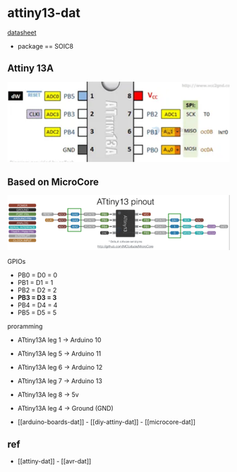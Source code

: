 
# attiny13-dat

[datasheet ](https://ww1.microchip.com/downloads/en/DeviceDoc/ATtiny13A-Data-Sheet-DS40002307A.pdf)

- package == SOIC8 

## Attiny 13A 

![](2023-12-13-16-08-55.png)



## Based on MicroCore 

![](2025-06-25-17-46-14.png)

GPIOs 

- PB0 = D0 = 0
- PB1 = D1 = 1
- PB2 = D2 = 2
- **PB3 = D3 = 3**
- PB4 = D4 = 4
- PB5 = D5 = 5



proramming 

- ATtiny13A leg 1 -> Arduino 10
- ATtiny13A leg 5 -> Arduino 11
- ATtiny13A leg 6 -> Arduino 12
- ATtiny13A leg 7 -> Arduino 13


- ATtiny13A leg 8 -> 5v
- ATtiny13A leg 4 -> Ground (GND)

- [[arduino-boards-dat]] - [[diy-attiny-dat]] - [[microcore-dat]]


## ref 

- [[attiny-dat]] - [[avr-dat]]